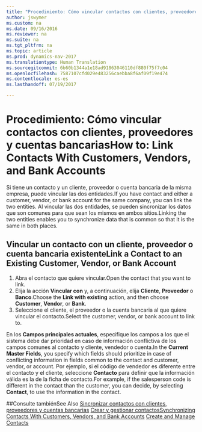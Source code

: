 ```yaml
---
title: "Procedimiento: Cómo vincular contactos con clientes, proveedores y cuentas bancarias"
author: jswymer
ms.custom: na
ms.date: 09/16/2016
ms.reviewer: na
ms.suite: na
ms.tgt_pltfrm: na
ms.topic: article
ms.prod: dynamics-nav-2017
ms.translationtype: Human Translation
ms.sourcegitcommit: 6b60b1344a1e18ad91863046110df880f75f7c04
ms.openlocfilehash: 7587107cfd029e483256caebba8f6af09f19e474
ms.contentlocale: es-es
ms.lasthandoff: 07/19/2017

---
```

# <a name="how-to-link-contacts-with-customers-vendors-and-bank-accounts"></a><span data-ttu-id="e7431-102">Procedimiento: Cómo vincular contactos con clientes, proveedores y cuentas bancarias</span><span class="sxs-lookup"><span data-stu-id="e7431-102">How to: Link Contacts With Customers, Vendors, and Bank Accounts</span></span>
<span data-ttu-id="e7431-103">Si tiene un contacto y un cliente, proveedor o cuenta bancaria de la misma empresa, puede vincular las dos entidades.</span><span class="sxs-lookup"><span data-stu-id="e7431-103">If you have contact and either a customer, vendor, or bank account for the same company, you can link the two entities.</span></span> <span data-ttu-id="e7431-104">Al vincular las dos entidades, se pueden sincronizar los datos que son comunes para que sean los mismos en ambos sitios.</span><span class="sxs-lookup"><span data-stu-id="e7431-104">Linking the two entities enables you to synchronize data that is common so that it is the same in both places.</span></span>

## <a name="link-a-contact-to-an-existing-customer-vendor-or-bank-account"></a><span data-ttu-id="e7431-105">Vincular un contacto con un cliente, proveedor o cuenta bancaria existente</span><span class="sxs-lookup"><span data-stu-id="e7431-105">Link a Contact to an Existing Customer, Vendor, or Bank Account</span></span>
1. <span data-ttu-id="e7431-106">Abra el contacto que quiere vincular.</span><span class="sxs-lookup"><span data-stu-id="e7431-106">Open the contact that you want to link.</span></span>
2. <span data-ttu-id="e7431-107">Elija la acción **Vincular con** y, a continuación, elija **Cliente**, **Proveedor** o **Banco**.</span><span class="sxs-lookup"><span data-stu-id="e7431-107">Choose the **Link with existing** action, and then choose **Customer**, **Vendor**, or **Bank**.</span></span>
3. <span data-ttu-id="e7431-108">Seleccione el cliente, el proveedor o la cuenta bancaria al que quiere vincular el contacto.</span><span class="sxs-lookup"><span data-stu-id="e7431-108">Select the customer, vendor, or bank account to link to.</span></span>

 <span data-ttu-id="e7431-109">En los **Campos principales actuales**, especifique los campos a los que el sistema debe dar prioridad en caso de información conflictiva de los campos comunes al contacto y cliente, vendedor o cuenta.</span><span class="sxs-lookup"><span data-stu-id="e7431-109">In the **Current Master Fields**, you specify which fields should prioritize in case of conflicting information in fields common to the contact and customer, vendor, or account.</span></span> <span data-ttu-id="e7431-110">Por ejemplo, si el código de vendedor es diferente entre el contacto y el cliente, seleccione **Contacto** para definir que la información válida es la de la ficha de contacto.</span><span class="sxs-lookup"><span data-stu-id="e7431-110">For example, if the salesperson code is different in the contact than the customer, you can decide, by selecting **Contact**, to use the information in the contact.</span></span>


##<a name="see-also"></a><span data-ttu-id="e7431-111">Consulte también</span><span class="sxs-lookup"><span data-stu-id="e7431-111">See Also</span></span>
<span data-ttu-id="e7431-112">[Sincronizar contactos con clientes, proveedores y cuentas bancarias](marketing-synchronize-contacts-customers-vendors-bank-accounts.md)
[Crear y gestionar contactos](marketing-contacts.md)</span><span class="sxs-lookup"><span data-stu-id="e7431-112">[Synchronizing Contacts With Customers, Vendors, and Bank Accounts](marketing-synchronize-contacts-customers-vendors-bank-accounts.md)
[Create and Manage Contacts](marketing-contacts.md)</span></span>  

